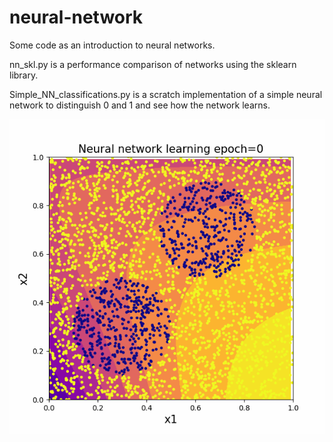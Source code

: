# neural-network
Some code as an introduction to neural networks.

nn_skl.py is a performance comparison of networks using the sklearn library.

Simple\_NN\_classifications.py is a scratch implementation of a simple neural network to distinguish 0 and 1 and see how the network learns.

![](NN.gif)  
